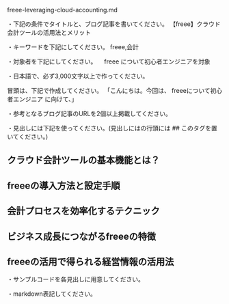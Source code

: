 freee-leveraging-cloud-accounting.md

・下記の条件でタイトルと、ブログ記事を書いてください。
【freee】クラウド会計ツールの活用法とメリット

・キーワードを下記にしてください。
freee,会計

・対象者を下記にしてください。
　freee について初心者エンジニアを対象


・日本語で、必ず3,000文字以上で作ってください。

冒頭は、下記で作成してください。
「こんにちは。今回は、
freeeについて初心者エンジニア
に向けて、」

・参考となるブログ記事のURLを2個以上掲載してください。

・見出しには下記を使ってください。(見出しにはの行頭には ## このタグを置いてください。)
## クラウド会計ツールの基本機能とは？
## freeeの導入方法と設定手順
## 会計プロセスを効率化するテクニック
## ビジネス成長につながるfreeeの特徴
## freeeの活用で得られる経営情報の活用法

・サンプルコードを各見出しに用意してください。

・markdown表記してください。


